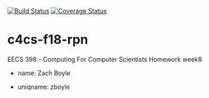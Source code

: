 [![Build Status](https://travis-ci.org/zaboyle/c4cs-f18-rpn.svg?branch=master)](https://travis-ci.org/zaboyle/c4cs-f18-rpn) 
[![Coverage Status](https://coveralls.io/repos/github/zaboyle/c4cs-f18-rpn/badge.svg?branch=master)](https://coveralls.io/github/zaboyle/c4cs-f18-rpn?branch=master)
# c4cs-f18-rpn
EECS 398 - Computing For Computer Scientists Homework week8

* name: Zach Boyle

* uniqname: zboyle
